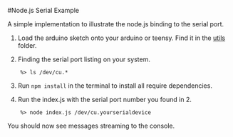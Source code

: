 #Node.js Serial Example 

A simple implementation to illustrate the node.js binding to the serial port. 

1. Load the arduino sketch onto your arduino or teensy. Find it in the [utils](../utils/arduino/ArduinoOSCSender/) folder.

2. Finding the serial port listing on your system.

```
    %> ls /dev/cu.*
```

3. Run `npm install` in the terminal to install all require dependencies.

4. Run the index.js with the serial port number you found in 2.

```
    %> node index.js /dev/cu.yourserialdevice
```

You should now see messages streaming to the console. 
